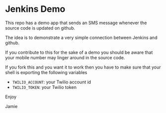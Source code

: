 # Jenkins Demo 

This repo has a demo app that sends an SMS message whenever the source
code is updated on github.  

The idea is to demonstrate a very simple connection between Jenkins
and github.

If you contribute to this for the sake of a demo you should be aware
that your mobile number may linger around in the source code.

If you fork this and you want it to work then you have to make sure that 
your shell is exporting the following variables

* `TWILIO_ACCOUNT`: your Twilio account id
* `TWILIO_TOKEN`: your Twilio token


Enjoy


Jamie
